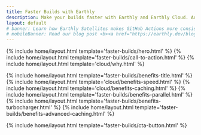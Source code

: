 ```yaml
---
title: Faster Builds with Earthly
description: Make your builds faster with Earthly and Earthly Cloud. Automatic caching and parallel execution give you unparalleled build speed. Works seamlessly with any CI.
layout: default
# banner: Learn how Earthly Satellites makes GitHub Actions more consistent, faster, and easier to use in our blog post <b><a href="https://earthly.dev/blog/earthly-github-actions/" onclick="bannerLinkClick()">Better Together - Earthly + Github Actions</a></b>.
# mobileBanner: Read our blog post <b><a href="https://earthly.dev/blog/earthly-github-actions/" onclick="bannerLinkClick()">Better Together - Earthly + Github Actions</a></b>.
---
```


{% include home/layout.html template='faster-builds/hero.html' %}
{% include home/layout.html template='faster-builds/call-to-action.html' %}
{% include home/layout.html template='cloud/why.html' %}

{% include home/layout.html template='faster-builds/benefits-title.html' %}
{% include home/layout.html template='cloud/benefits-speed.html' %}
{% include home/layout.html template='cloud/benefits-caching.html' %}
{% include home/layout.html template='faster-builds/benefits-parallel.html' %}
{% include home/layout.html template='faster-builds/benefits-turbocharger.html' %}
{% include home/layout.html template='faster-builds/benefits-advanced-caching.html' %}

{% include home/layout.html template='faster-builds/cta-button.html' %}
